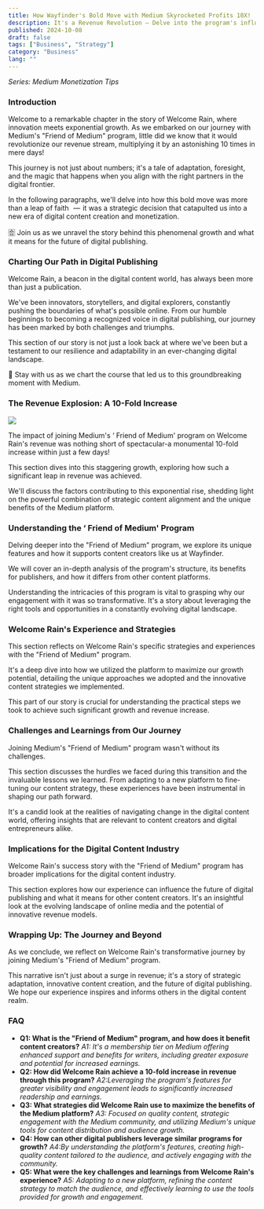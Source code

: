 ```yaml
---
title: How Wayfinder's Bold Move with Medium Skyrocketed Profits 10X!
description: It's a Revenue Revolution — Delve into the program's influence on content quality, writer support, and the digital content landscape.
published: 2024-10-08
draft: false
tags: ["Business", "Strategy"]
category: "Business"
lang: ""
---
```


<!-- ![Hero Image](./heroImage.jpg) -->

_Series: Medium Monetization Tips_

### Introduction

Welcome to a remarkable chapter in the story of Welcome Rain, where innovation meets exponential growth. As we embarked on our journey with Medium's "Friend of Medium" program, little did we know that it would revolutionize our revenue stream, multiplying it by an astonishing 10 times in mere days!


This journey is not just about numbers; it's a tale of adaptation, foresight, and the magic that happens when you align with the right partners in the digital frontier.

In the following paragraphs, we'll delve into how this bold move was more than a leap of faith   —  it was a strategic decision that catapulted us into a new era of digital content creation and monetization.

🈴 Join us as we unravel the story behind this phenomenal growth and what it means for the future of digital publishing.

### Charting Our Path in Digital Publishing

Welcome Rain, a beacon in the digital content world, has always been more than just a publication.

We've been innovators, storytellers, and digital explorers, constantly pushing the boundaries of what's possible online. From our humble beginnings to becoming a recognized voice in digital publishing, our journey has been marked by both challenges and triumphs.

This section of our story is not just a look back at where we've been but a testament to our resilience and adaptability in an ever-changing digital landscape.

🚏 Stay with us as we chart the course that led us to this groundbreaking moment with Medium.

### The Revenue Explosion: A 10-Fold Increase

![](https://cdn-images-1.medium.com/max/800/0*mwTZFy_m8k-c_Fas.png)

The impact of joining Medium's ‘ Friend of Medium' program on Welcome Rain's revenue was nothing short of spectacular-a monumental 10-fold increase within just a few days!

This section dives into this staggering growth, exploring how such a significant leap in revenue was achieved.

We'll discuss the factors contributing to this exponential rise, shedding light on the powerful combination of strategic content alignment and the unique benefits of the Medium platform.

### Understanding the ‘ Friend of Medium' Program

Delving deeper into the "Friend of Medium" program, we explore its unique features and how it supports content creators like us at Wayfinder.

We will cover an in-depth analysis of the program's structure, its benefits for publishers, and how it differs from other content platforms.

Understanding the intricacies of this program is vital to grasping why our engagement with it was so transformative. It's a story about leveraging the right tools and opportunities in a constantly evolving digital landscape.

### Welcome Rain's Experience and Strategies

This section reflects on Welcome Rain's specific strategies and experiences with the "Friend of Medium" program.

It's a deep dive into how we utilized the platform to maximize our growth potential, detailing the unique approaches we adopted and the innovative content strategies we implemented.

This part of our story is crucial for understanding the practical steps we took to achieve such significant growth and revenue increase.

### Challenges and Learnings from Our Journey

Joining Medium's "Friend of Medium" program wasn't without its challenges.

This section discusses the hurdles we faced during this transition and the invaluable lessons we learned. From adapting to a new platform to fine-tuning our content strategy, these experiences have been instrumental in shaping our path forward.

It's a candid look at the realities of navigating change in the digital content world, offering insights that are relevant to content creators and digital entrepreneurs alike.

### Implications for the Digital Content Industry

Welcome Rain's success story with the "Friend of Medium" program has broader implications for the digital content industry.

This section explores how our experience can influence the future of digital publishing and what it means for other content creators. It's an insightful look at the evolving landscape of online media and the potential of innovative revenue models.

### Wrapping Up: The Journey and Beyond

As we conclude, we reflect on Welcome Rain's transformative journey by joining Medium's "Friend of Medium" program.

This narrative isn't just about a surge in revenue; it's a story of strategic adaptation, innovative content creation, and the future of digital publishing. We hope our experience inspires and informs others in the digital content realm.

### FAQ

- **Q1: What is the "Friend of Medium" program, and how does it benefit content creators?** _A1: It's a membership tier on Medium offering enhanced support and benefits for writers, including greater exposure and potential for increased earnings._
- **Q2: How did Welcome Rain achieve a 10-fold increase in revenue through this program?** _A2:Leveraging the program's features for greater visibility and engagement leads to significantly increased readership and earnings._
- **Q3: What strategies did Welcome Rain use to maximize the benefits of the Medium platform?** _A3: Focused on quality content, strategic engagement with the Medium community, and utilizing Medium's unique tools for content distribution and audience growth._
- **Q4: How can other digital publishers leverage similar programs for growth?** _A4:By understanding the platform's features, creating high-quality content tailored to the audience, and actively engaging with the community._
- **Q5: What were the key challenges and learnings from Welcome Rain's experience?** _A5: Adapting to a new platform, refining the content strategy to match the audience, and effectively learning to use the tools provided for growth and engagement._
